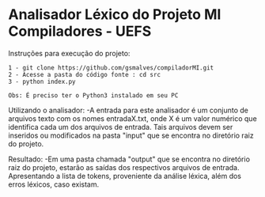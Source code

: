 # Analisador Léxico do Projeto MI Compiladores - UEFS


Instruções para execução do projeto:
```
1 - git clone https://github.com/gsmalves/compiladorMI.git
2 - Acesse a pasta do código fonte : cd src
3 - python index.py

Obs: É preciso ter o Python3 instalado em seu PC
```
Utilizando o analisador:
 -A entrada para este analisador é um conjunto de arquivos texto com os nomes entradaX.txt, onde X é um
  valor numérico que identifica cada um dos arquivos de entrada. Tais arquivos devem ser inseridos ou modificados
  na pasta "input" que se encontra no diretório raiz do projeto.

Resultado: 
 -Em uma pasta chamada "output" que se encontra no diretório raiz do projeto, estarão as saídas dos respectivos
  arquivos de entrada. Apresentando a lista de tokens, proveniente da análise léxica, além dos erros léxicos, caso existam.